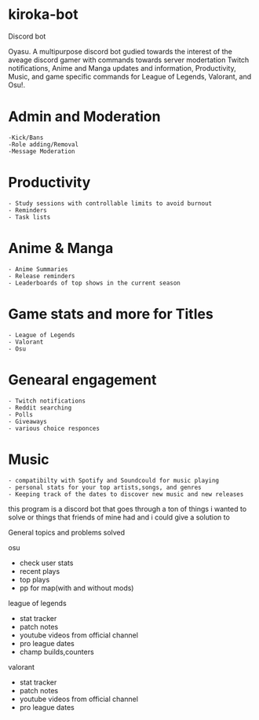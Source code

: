 # kiroka-bot
 Discord bot

Oyasu. A  multipurpose discord bot gudied towards the interest of the aveage discord gamer with commands towards server modertation
Twitch notifications, Anime and Manga updates and information, Productivity, Music, and game specific commands for League of Legends, Valorant, and Osu!.



# Admin and Moderation
    -Kick/Bans
    -Role adding/Removal
    -Message Moderation

# Productivity
    - Study sessions with controllable limits to avoid burnout
    - Reminders
    - Task lists

# Anime & Manga
    - Anime Summaries
    - Release reminders
    - Leaderboards of top shows in the current season

# Game stats and more for Titles
    - League of Legends
    - Valorant
    - Osu

# Genearal engagement
    - Twitch notifications
    - Reddit searching
    - Polls
    - Giveaways
    - various choice responces

# Music
    - compatibilty with Spotify and Soundcould for music playing
    - personal stats for your top artists,songs, and genres
    - Keeping track of the dates to discover new music and new releases



this program is a discord bot that goes through a ton of things i wanted to solve or things that friends of mine had and i could give a solution to

General topics and problems solved









osu
- check user stats
- recent plays
- top plays
- pp for map(with and without mods)


league of legends
- stat tracker
- patch notes
- youtube videos from official channel
- pro league dates
- champ builds,counters 


valorant
- stat tracker
- patch notes
- youtube videos from official channel
- pro league dates

